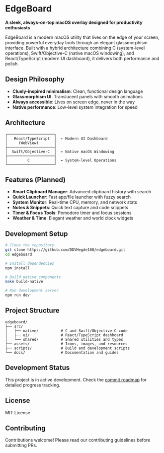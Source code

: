 # EdgeBoard

**A sleek, always-on-top macOS overlay designed for productivity enthusiasts**

EdgeBoard is a modern macOS utility that lives on the edge of your screen, providing powerful everyday tools through an elegant glassmorphism interface. Built with a hybrid architecture combining C (system-level operations), Swift/Objective-C (native macOS windowing), and React/TypeScript (modern UI dashboard), it delivers both performance and polish.

## Design Philosophy

- **Cluely-inspired minimalism**: Clean, functional design language
- **Glassmorphism UI**: Translucent panels with smooth animations
- **Always accessible**: Lives on screen edge, never in the way
- **Native performance**: Low-level system integration for speed

## Architecture

```
┌─────────────────────┐
│   React/TypeScript  │  ← Modern UI Dashboard
│     (WebView)       │
├─────────────────────┤
│  Swift/Objective-C  │  ← Native macOS Windowing
├─────────────────────┤
│         C           │  ← System-level Operations
└─────────────────────┘
```

## Features (Planned)

- **Smart Clipboard Manager**: Advanced clipboard history with search
- **Quick Launcher**: Fast app/file launcher with fuzzy search
- **System Monitor**: Real-time CPU, memory, and network stats
- **Notes & Snippets**: Quick text capture and code snippets
- **Timer & Focus Tools**: Pomodoro timer and focus sessions
- **Weather & Time**: Elegant weather and world clock widgets

## Development Setup

```bash
# Clone the repository
git clone https://github.com/DDVHegde100/edgeboard.git
cd edgeboard

# Install dependencies
npm install

# Build native components
make build-native

# Run development server
npm run dev
```

## Project Structure

```
edgeboard/
├── src/
│   ├── native/          # C and Swift/Objective-C code
│   ├── ui/              # React/TypeScript dashboard
│   └── shared/          # Shared utilities and types
├── assets/              # Icons, images, and resources
├── scripts/             # Build and development scripts
└── docs/                # Documentation and guides
```

## Development Status

This project is in active development. Check the [commit roadmap](docs/ROADMAP.md) for detailed progress tracking.

## License

MIT License

## Contributing

Contributions welcome! Please read our contributing guidelines before submitting PRs.
